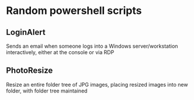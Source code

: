 # Random powershell scripts


## LoginAlert
Sends an email when someone logs into a Windows server/workstation interactively, either at the console or via RDP

## PhotoResize
Resize an entire folder tree of JPG images, placing resized images into new folder, with folder tree maintained
